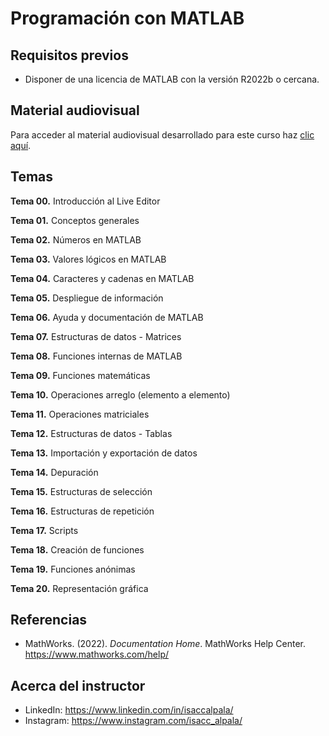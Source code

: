 # Programación con MATLAB

## Requisitos previos
- Disponer de una licencia de MATLAB con la versión R2022b o cercana.

## Material audiovisual
Para acceder al material audiovisual desarrollado para este curso haz [clic aquí](https://youtube.com/playlist?list=PLfqJ3aqsFYAGwYVsPET7LV-CONCRZJt2S).

## Temas
**Tema 00.** Introducción al Live Editor

**Tema 01.** Conceptos generales

**Tema 02.** Números en MATLAB

**Tema 03.** Valores lógicos en MATLAB

**Tema 04.** Caracteres y cadenas en MATLAB

**Tema 05.** Despliegue de información

**Tema 06.** Ayuda y documentación de MATLAB

**Tema 07.** Estructuras de datos - Matrices

**Tema 08.** Funciones internas de MATLAB

**Tema 09.** Funciones matemáticas

**Tema 10.** Operaciones arreglo (elemento a elemento)

**Tema 11.** Operaciones matriciales

**Tema 12.** Estructuras de datos - Tablas

**Tema 13.** Importación y exportación de datos

**Tema 14.** Depuración

**Tema 15.** Estructuras de selección

**Tema 16.** Estructuras de repetición

**Tema 17.** Scripts

**Tema 18.** Creación de funciones

**Tema 19.** Funciones anónimas

**Tema 20.** Representación gráfica

## Referencias
- MathWorks. (2022). *Documentation Home*. MathWorks Help Center. https://www.mathworks.com/help/

## Acerca del instructor
- LinkedIn: https://www.linkedin.com/in/isaccalpala/
- Instagram: https://www.instagram.com/isacc_alpala/
